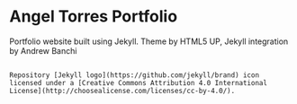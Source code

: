 # Angel Torres Portfolio

Portfolio website built using Jekyll. Theme by HTML5 UP, Jekyll integration by Andrew Banchi

```

Repository [Jekyll logo](https://github.com/jekyll/brand) icon licensed under a [Creative Commons Attribution 4.0 International License](http://choosealicense.com/licenses/cc-by-4.0/).
